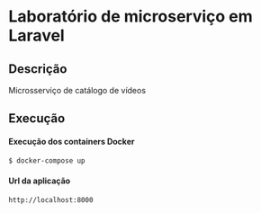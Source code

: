 # Laboratório de microserviço em Laravel

## Descrição

Microsserviço de catálogo de vídeos

## Execução

#### Execução dos containers Docker

```bash
$ docker-compose up
```

#### Url da aplicação

```
http://localhost:8000
```

